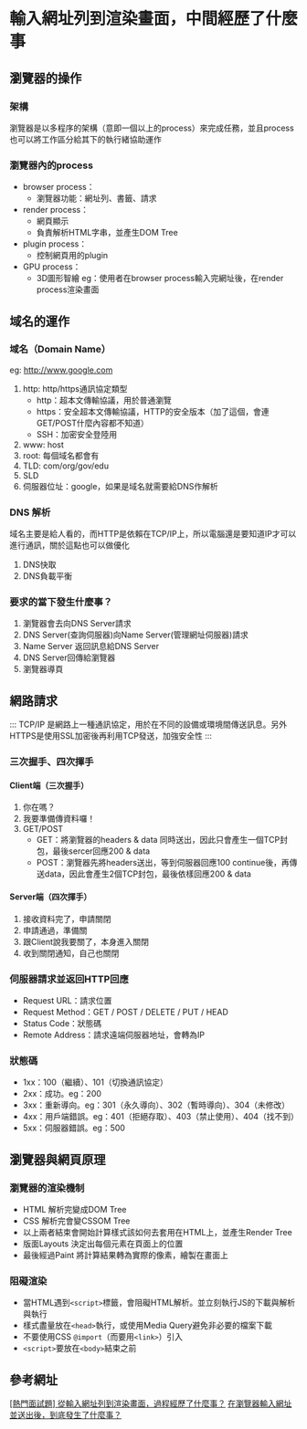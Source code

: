 # 輸入網址列到渲染畫面，中間經歷了什麼事

## 瀏覽器的操作
### 架構
瀏覽器是以多程序的架構（意即一個以上的process）來完成任務，並且process也可以將工作區分給其下的執行緒協助運作
### 瀏覽器內的process
* browser process：
    * 瀏覽器功能：網址列、書籤、請求
* render process：
    * 網頁顯示
    * 負責解析HTML字串，並產生DOM Tree
* plugin process：
    * 控制網頁用的plugin
* GPU process：
    * 3D圖形智繪
eg：使用者在browser process輸入完網址後，在render process渲染畫面
    
## 域名的運作
### 域名（Domain Name）
eg: http://www.google.com
1. http: http/https通訊協定類型
    * http：超本文傳輸協議，用於普通瀏覽
    * https：安全超本文傳輸協議，HTTP的安全版本（加了這個，會連GET/POST什麼內容都不知道）
    * SSH：加密安全登陸用
2. www: host
3. root: 每個域名都會有
4. TLD: com/org/gov/edu
5. SLD
6. 伺服器位址：google，如果是域名就需要給DNS作解析

### DNS 解析
域名主要是給人看的，而HTTP是依賴在TCP/IP上，所以電腦還是要知道IP才可以進行通訊，關於這點也可以做優化
1. DNS快取
2. DNS負載平衡

### 要求的當下發生什麼事？
1. 瀏覽器會去向DNS Server請求
2. DNS Server(查詢伺服器)向Name Server(管理網址伺服器)請求
3. Name Server 返回訊息給DNS Server
4. DNS Server回傳給瀏覽器
5. 瀏覽器導頁

## 網路請求
:::
TCP/IP 是網路上一種通訊協定，用於在不同的設備或環境間傳送訊息。另外HTTPS是使用SSL加密後再利用TCP發送，加強安全性
:::
### 三次握手、四次揮手
#### Client端（三次握手）
1. 你在嗎？
2. 我要準備傳資料囉！
3. GET/POST
    * GET：將瀏覽器的headers & data 同時送出，因此只會產生一個TCP封包，最後sercer回應200 & data
    * POST：瀏覽器先將headers送出，等到伺服器回應100 continue後，再傳送data，因此會產生2個TCP封包，最後依樣回應200 & data
#### Server端（四次揮手）
1. 接收資料完了，申請關閉
2. 申請通過，準備關
3. 跟Client說我要關了，本身進入關閉
4. 收到關閉通知，自己也關閉

### 伺服器請求並返回HTTP回應
* Request URL：請求位置
* Request Method：GET / POST / DELETE / PUT / HEAD
* Status Code：狀態碼
* Remote Address：請求遠端伺服器地址，會轉為IP

### 狀態碼
* 1xx：100（繼續）、101（切換通訊協定）
* 2xx：成功。eg：200
* 3xx：重新導向。eg：301（永久導向）、302（暫時導向）、304（未修改）
* 4xx：用戶端錯誤。eg：401（拒絕存取）、403（禁止使用）、404（找不到）
* 5xx：伺服器錯誤。eg：500

## 瀏覽器與網頁原理
### 瀏覽器的渲染機制
* HTML 解析完變成DOM Tree
* CSS 解析完會變CSSOM Tree
* 以上兩者結束會開始計算樣式該如何去套用在HTML上，並產生Render Tree
* 版面Layouts 決定出每個元素在頁面上的位置
* 最後經過Paint 將計算結果轉為實際的像素，繪製在畫面上

### 阻礙渲染
* 當HTML遇到`<script>`標籤，會阻礙HTML解析。並立刻執行JS的下載與解析與執行
* 樣式盡量放在`<head>`執行，或使用Media Query避免非必要的檔案下載
* 不要使用CSS `@import`（而要用`<link>`）引入
* `<script>`要放在`<body>`結束之前

## 參考網址
[[熱門面試題] 從輸入網址列到渲染畫面，過程經歷了什麼事？](https://w3c.hexschool.com/blog/8d691e4f)
[在瀏覽器輸入網址並送出後，到底發生了什麼事？](https://cythilya.github.io/2018/11/26/what-happens-when-you-type-an-url-in-the-browser-and-press-enter/#%E4%B8%80%E7%80%8F%E8%A6%BD%E5%99%A8%E7%9A%84%E5%85%A7%E9%83%A8%E9%81%8B%E4%BD%9C%E6%A9%9F%E5%88%B6)
